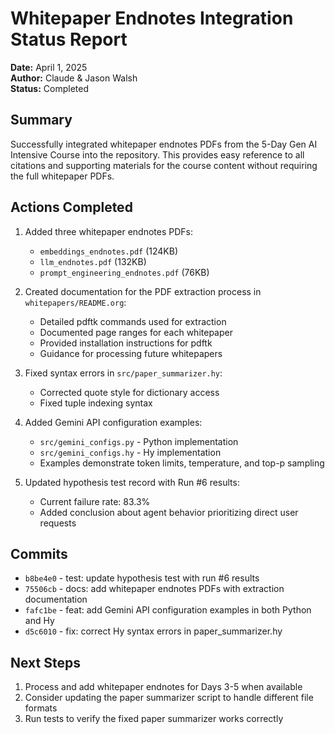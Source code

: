 # Whitepaper Endnotes Integration Status Report

**Date:** April 1, 2025  
**Author:** Claude & Jason Walsh  
**Status:** Completed

## Summary

Successfully integrated whitepaper endnotes PDFs from the 5-Day Gen AI Intensive Course into the repository. This provides easy reference to all citations and supporting materials for the course content without requiring the full whitepaper PDFs.

## Actions Completed

1. Added three whitepaper endnotes PDFs:
   - `embeddings_endnotes.pdf` (124KB)
   - `llm_endnotes.pdf` (132KB)
   - `prompt_engineering_endnotes.pdf` (76KB)

2. Created documentation for the PDF extraction process in `whitepapers/README.org`:
   - Detailed pdftk commands used for extraction
   - Documented page ranges for each whitepaper
   - Provided installation instructions for pdftk
   - Guidance for processing future whitepapers

3. Fixed syntax errors in `src/paper_summarizer.hy`:
   - Corrected quote style for dictionary access
   - Fixed tuple indexing syntax

4. Added Gemini API configuration examples:
   - `src/gemini_configs.py` - Python implementation
   - `src/gemini_configs.hy` - Hy implementation 
   - Examples demonstrate token limits, temperature, and top-p sampling

5. Updated hypothesis test record with Run #6 results:
   - Current failure rate: 83.3%
   - Added conclusion about agent behavior prioritizing direct user requests

## Commits

- `b8be4e0` - test: update hypothesis test with run #6 results
- `75506cb` - docs: add whitepaper endnotes PDFs with extraction documentation
- `fafc1be` - feat: add Gemini API configuration examples in both Python and Hy
- `d5c6010` - fix: correct Hy syntax errors in paper_summarizer.hy

## Next Steps

1. Process and add whitepaper endnotes for Days 3-5 when available
2. Consider updating the paper summarizer script to handle different file formats
3. Run tests to verify the fixed paper summarizer works correctly